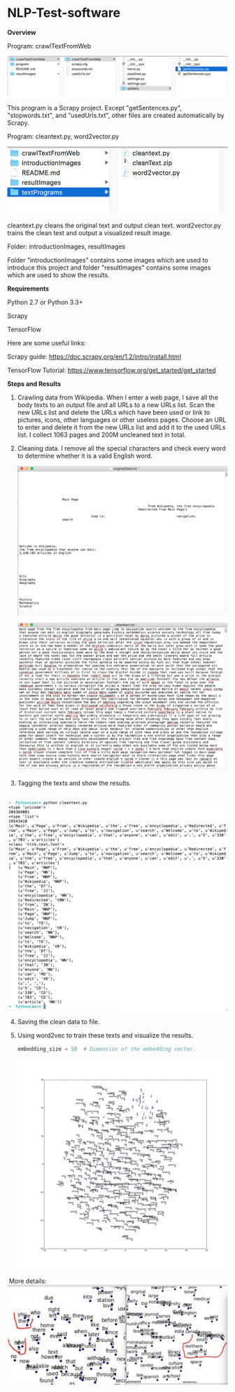# NLP-Test-software
**Overview**

Program: crawlTextFromWeb

![image](https://github.com/thenewcomer/NLP-Test-softeware/blob/master/introductionImages/crawlTextFromWeb.png)

This program is a Scrapy project. Except "getSentences.py", "stopwords.txt", and "usedUrls.txt", other files are created automatically by Scrapy.

Program: cleantext.py, word2vector.py

![image](https://github.com/thenewcomer/NLP-Test-softeware/blob/master/introductionImages/textPrograms.png)

cleantext.py cleans the original text and output clean text. word2vector.py trains the clean text and output a visualized result image.

Folder: introductionImages, resultImages

Folder "introductionImages" contains some images which are used to introduce this project and folder "resultImages" contains some images which are used to show the results.

**Requirements**

Python 2.7 or Python 3.3+

Scrapy

TensorFlow

Here are some useful links:

Scrapy guide: https://doc.scrapy.org/en/1.2/intro/install.html

TensorFlow Tutorial: https://www.tensorflow.org/get_started/get_started

**Steps and Results** 

1. Crawling data from Wikipedia. When I enter a web page, I save all the body texts to an output file and all URLs to a new URLs list. Scan the new URLs list and delete the URLs which have been used or link to pictures, icons, other languages or other useless pages. Choose an URL to enter and delete it from the new URLs list and add it to the used URLs list. I collect 1063 pages and 200M uncleaned text in total.

2. Cleaning data. I remove all the special characters and check every word to determine whether it is a valid English word. 

   ![image](https://github.com/thenewcomer/NLP-Test-softeware/blob/master/resultImages/originalData.png)

   ![image](https://github.com/thenewcomer/NLP-Test-softeware/blob/master/resultImages/cleanData.png)

3. Tagging the texts and show the results.

   ![image](https://github.com/thenewcomer/NLP-Test-softeware/blob/master/resultImages/tag%20result.png)

4. Saving the clean data to file.

5. Using word2vec to train these texts and visualize the results. 

   ```python
   embedding_size = 50  # Dimension of the embedding vector.
   ```

   ![image](https://github.com/thenewcomer/NLP-Test-softeware/blob/master/resultImages/tsne.png)

  More details:   
   ![image](https://github.com/thenewcomer/NLP-Test-softeware/blob/master/resultImages/word2vec_detail.jpg)

